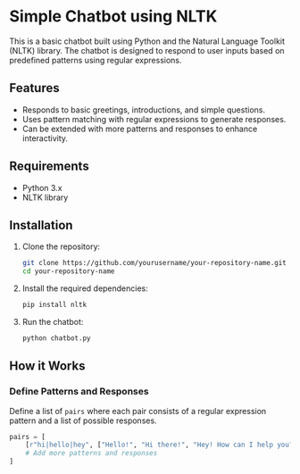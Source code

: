 # Simple Chatbot using NLTK

This is a basic chatbot built using Python and the Natural Language Toolkit (NLTK) library. The chatbot is designed to respond to user inputs based on predefined patterns using regular expressions.

## Features

- Responds to basic greetings, introductions, and simple questions.
- Uses pattern matching with regular expressions to generate responses.
- Can be extended with more patterns and responses to enhance interactivity.

## Requirements

- Python 3.x
- NLTK library

## Installation

1. Clone the repository:

    ```bash
    git clone https://github.com/yourusername/your-repository-name.git
    cd your-repository-name
    ```

2. Install the required dependencies:

    ```bash
    pip install nltk
    ```

3. Run the chatbot:

    ```bash
    python chatbot.py
    ```

## How it Works

### Define Patterns and Responses

Define a list of `pairs` where each pair consists of a regular expression pattern and a list of possible responses.

```python
pairs = [
    [r"hi|hello|hey", ["Hello!", "Hi there!", "Hey! How can I help you?"]],
    # Add more patterns and responses
]

